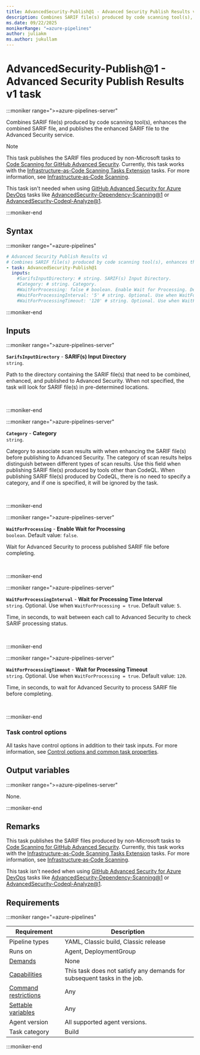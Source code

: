 ```yaml
---
title: AdvancedSecurity-Publish@1 - Advanced Security Publish Results v1 task
description: Combines SARIF file(s) produced by code scanning tool(s), enhances the combined SARIF file, and publishes the enhanced SARIF file to the Advanced Security service.
ms.date: 09/22/2025
monikerRange: "=azure-pipelines"
author: juliakm
ms.author: jukullam
---
```


# AdvancedSecurity-Publish@1 - Advanced Security Publish Results v1 task

<!-- :::description::: -->
:::moniker range=">=azure-pipelines-server"

<!-- :::editable-content name="description"::: -->
Combines SARIF file(s) produced by code scanning tool(s), enhances the combined SARIF file, and publishes the enhanced SARIF file to the Advanced Security service.

> [!NOTE]
> This task publishes the SARIF files produced by non-Microsoft tasks to [Code Scanning for GitHub Advanced Security](/azure/devops/repos/security/github-advanced-security-code-scanning). Currently, this task works with the [Infrastructure-as-Code Scanning Tasks Extension](https://marketplace.visualstudio.com/items?itemName=advancedsecurity.iac-tasks) tasks. For more information, see [Infrastructure‐as‐Code Scanning](https://github.com/microsoft/advancedsecurity/wiki/Infrastructure%E2%80%90as%E2%80%90Code-Scanning).
>
> This task isn't needed when using [GitHub Advanced Security for Azure DevOps](/azure/devops/repos/security/configure-github-advanced-security-features) tasks like [AdvancedSecurity-Dependency-Scanning@1](./advanced-security-dependency-scanning-v1.md) or [AdvancedSecurity-Codeql-Analyze@1](./advanced-security-codeql-analyze-v1.md).
<!-- :::editable-content-end::: -->

:::moniker-end
<!-- :::description-end::: -->

<!-- :::syntax::: -->
## Syntax

:::moniker range="=azure-pipelines"

```yaml
# Advanced Security Publish Results v1
# Combines SARIF file(s) produced by code scanning tool(s), enhances the combined SARIF file, and publishes the enhanced SARIF file to the Advanced Security service.
- task: AdvancedSecurity-Publish@1
  inputs:
    #SarifsInputDirectory: # string. SARIF(s) Input Directory. 
    #Category: # string. Category. 
    #WaitForProcessing: false # boolean. Enable Wait for Processing. Default: false.
    #WaitForProcessingInterval: '5' # string. Optional. Use when WaitForProcessing = true. Wait for Processing Time Interval. Default: 5.
    #WaitForProcessingTimeout: '120' # string. Optional. Use when WaitForProcessing = true. Wait for Processing Timeout. Default: 120.
```

:::moniker-end
<!-- :::syntax-end::: -->

<!-- :::inputs::: -->
## Inputs

<!-- :::item name="SarifsInputDirectory"::: -->
:::moniker range=">azure-pipelines-server"

**`SarifsInputDirectory`** - **SARIF(s) Input Directory**<br>
`string`.<br>
<!-- :::editable-content name="helpMarkDown"::: -->
Path to the directory containing the SARIF file(s) that need to be combined, enhanced, and published to Advanced Security. When not specified, the task will look for SARIF file(s) in pre-determined locations.
<!-- :::editable-content-end::: -->
<br>

:::moniker-end
<!-- :::item-end::: -->
<!-- :::item name="Category"::: -->
:::moniker range=">azure-pipelines-server"

**`Category`** - **Category**<br>
`string`.<br>
<!-- :::editable-content name="helpMarkDown"::: -->
Category to associate scan results with when enhancing the SARIF file(s) before publishing to Advanced Security. The category of scan results helps distinguish between different types of scan results. Use this field when publishing SARIF file(s) produced by tools other than CodeQL. When publishing SARIF file(s) produced by CodeQL, there is no need to specify a category, and if one is specified, it will be ignored by the task.
<!-- :::editable-content-end::: -->
<br>

:::moniker-end
<!-- :::item-end::: -->
<!-- :::item name="WaitForProcessing"::: -->
:::moniker range=">azure-pipelines-server"

**`WaitForProcessing`** - **Enable Wait for Processing**<br>
`boolean`. Default value: `false`.<br>
<!-- :::editable-content name="helpMarkDown"::: -->
Wait for Advanced Security to process published SARIF file before completing.
<!-- :::editable-content-end::: -->
<br>

:::moniker-end
<!-- :::item-end::: -->
<!-- :::item name="WaitForProcessingInterval"::: -->
:::moniker range=">azure-pipelines-server"

**`WaitForProcessingInterval`** - **Wait for Processing Time Interval**<br>
`string`. Optional. Use when `WaitForProcessing = true`. Default value: `5`.<br>
<!-- :::editable-content name="helpMarkDown"::: -->
Time, in seconds, to wait between each call to Advanced Security to check SARIF processing status.
<!-- :::editable-content-end::: -->
<br>

:::moniker-end
<!-- :::item-end::: -->
<!-- :::item name="WaitForProcessingTimeout"::: -->
:::moniker range=">azure-pipelines-server"

**`WaitForProcessingTimeout`** - **Wait for Processing Timeout**<br>
`string`. Optional. Use when `WaitForProcessing = true`. Default value: `120`.<br>
<!-- :::editable-content name="helpMarkDown"::: -->
Time, in seconds, to wait for Advanced Security to process SARIF file before completing.
<!-- :::editable-content-end::: -->
<br>

:::moniker-end
<!-- :::item-end::: -->

### Task control options

All tasks have control options in addition to their task inputs. For more information, see [Control options and common task properties](/azure/devops/pipelines/yaml-schema/steps-task#common-task-properties).
<!-- :::inputs-end::: -->

<!-- :::outputVariables::: -->
## Output variables

:::moniker range=">=azure-pipelines-server"

None.

:::moniker-end
<!-- :::outputVariables-end::: -->

<!-- :::remarks::: -->
<!-- :::editable-content name="remarks"::: -->
## Remarks

This task publishes the SARIF files produced by non-Microsoft tasks to [Code Scanning for GitHub Advanced Security](/azure/devops/repos/security/github-advanced-security-code-scanning). Currently, this task works with the [Infrastructure-as-Code Scanning Tasks Extension](https://marketplace.visualstudio.com/items?itemName=advancedsecurity.iac-tasks) tasks. For more information, see [Infrastructure‐as‐Code Scanning](https://github.com/microsoft/advancedsecurity/wiki/Infrastructure%E2%80%90as%E2%80%90Code-Scanning).

This task isn't needed when using [GitHub Advanced Security for Azure DevOps](/azure/devops/repos/security/configure-github-advanced-security-features) tasks like [AdvancedSecurity-Dependency-Scanning@1](./advanced-security-dependency-scanning-v1.md) or [AdvancedSecurity-Codeql-Analyze@1](./advanced-security-codeql-analyze-v1.md).
<!-- :::editable-content-end::: -->
<!-- :::remarks-end::: -->

<!-- :::examples::: -->
<!-- :::editable-content name="examples"::: -->
<!-- :::editable-content-end::: -->
<!-- :::examples-end::: -->

<!-- :::properties::: -->
## Requirements

:::moniker range="=azure-pipelines"

| Requirement | Description |
|-------------|-------------|
| Pipeline types | YAML, Classic build, Classic release |
| Runs on | Agent, DeploymentGroup |
| [Demands](/azure/devops/pipelines/process/demands) | None |
| [Capabilities](/azure/devops/pipelines/agents/agents#capabilities) | This task does not satisfy any demands for subsequent tasks in the job. |
| [Command restrictions](/azure/devops/pipelines/security/templates#agent-logging-command-restrictions) | Any |
| [Settable variables](/azure/devops/pipelines/security/templates#agent-logging-command-restrictions) | Any |
| Agent version | All supported agent versions. |
| Task category | Build |

:::moniker-end
<!-- :::properties-end::: -->

<!-- :::see-also::: -->
<!-- :::editable-content name="seeAlso"::: -->
<!-- :::editable-content-end::: -->
<!-- :::see-also-end::: -->